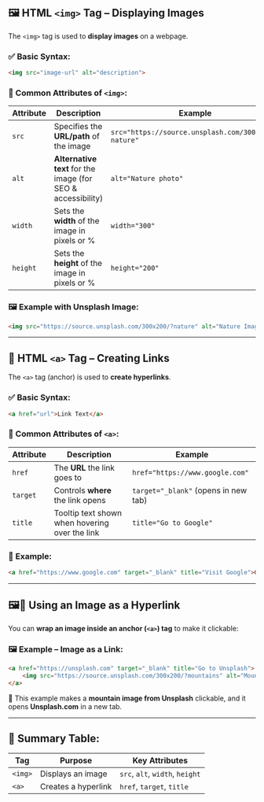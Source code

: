 ## 🖼️ **HTML `<img>` Tag – Displaying Images**

The `<img>` tag is used to **display images** on a webpage.

### ✅ Basic Syntax:

```html
<img src="image-url" alt="description">
```

### 📌 Common Attributes of `<img>`:

| Attribute | Description                                                  | Example                                             |
| --------- | ------------------------------------------------------------ | --------------------------------------------------- |
| `src`     | Specifies the **URL/path** of the image                      | `src="https://source.unsplash.com/300x200/?nature"` |
| `alt`     | **Alternative text** for the image (for SEO & accessibility) | `alt="Nature photo"`                                |
| `width`   | Sets the **width** of the image in pixels or %               | `width="300"`                                       |
| `height`  | Sets the **height** of the image in pixels or %              | `height="200"`                                      |

### 🖼️ Example with Unsplash Image:

```html
<img src="https://source.unsplash.com/300x200/?nature" alt="Nature Image" width="300" height="200">
```

---

## 🔗 **HTML `<a>` Tag – Creating Links**

The `<a>` tag (anchor) is used to **create hyperlinks**.

### ✅ Basic Syntax:

```html
<a href="url">Link Text</a>
```

### 📌 Common Attributes of `<a>`:

| Attribute | Description                                    | Example                              |
| --------- | ---------------------------------------------- | ------------------------------------ |
| `href`    | The **URL** the link goes to                   | `href="https://www.google.com"`      |
| `target`  | Controls **where** the link opens              | `target="_blank"` (opens in new tab) |
| `title`   | Tooltip text shown when hovering over the link | `title="Go to Google"`               |

### 🔗 Example:

```html
<a href="https://www.google.com" target="_blank" title="Visit Google">Go to Google</a>
```

---

## 🖼️🔗 **Using an Image as a Hyperlink**

You can **wrap an image inside an anchor (`<a>`) tag** to make it clickable:

### 🖼️ Example – Image as a Link:

```html
<a href="https://unsplash.com" target="_blank" title="Go to Unsplash">
    <img src="https://source.unsplash.com/300x200/?mountains" alt="Mountain Image" width="300" height="200">
</a>
```

📝 This example makes a **mountain image from Unsplash** clickable, and it opens **Unsplash.com** in a new tab.

---

## 🧾 Summary Table:

| Tag     | Purpose             | Key Attributes                  |
| ------- | ------------------- | ------------------------------- |
| `<img>` | Displays an image   | `src`, `alt`, `width`, `height` |
| `<a>`   | Creates a hyperlink | `href`, `target`, `title`       |